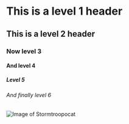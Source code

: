 # This is a level 1 header

## This is a level 2 header

### Now level 3

#### And level 4

##### Level 5

###### And finally level 6

![Image of Stormtroopocat](https://octodex.github.com/images/stormtroopocat.png)

